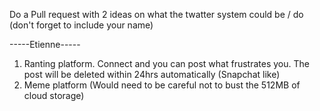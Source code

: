 Do a Pull request with 2 ideas on what the twatter system could be / do (don't forget to include your name)

-----Etienne-----
1) Ranting platform. Connect and you can post what frustrates you. The post will be deleted within 24hrs automatically (Snapchat like)
2) Meme platform (Would need to be careful not to bust the 512MB of cloud storage)
